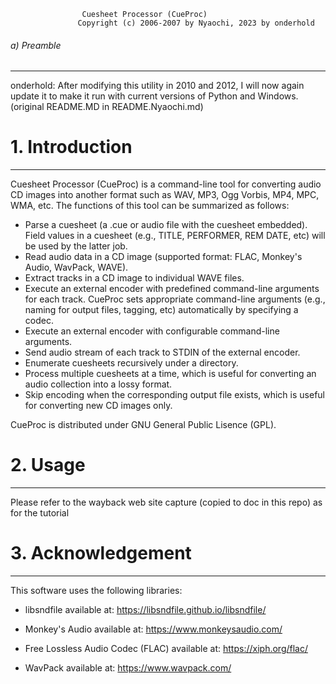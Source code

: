                     Cuesheet Processor (CueProc)                  
                   Copyright (c) 2006-2007 by Nyaochi, 2023 by onderhold
                                                                      


###### a) Preamble

---

onderhold: After modifying this utility in 2010 and 2012, I will now 
again update it to make it run with current versions of Python and Windows.
(original README.MD in README.Nyaochi.md)


# 1. Introduction

---
Cuesheet Processor (CueProc) is a command-line tool for converting
audio CD images into another format such as WAV, MP3, Ogg Vorbis, MP4,
MPC, WMA, etc. The functions of this tool can be summarized as follows:

- Parse a cuesheet (a .cue or audio file with the cuesheet embedded).
  Field values in a cuesheet (e.g., TITLE, PERFORMER, REM DATE, etc)
  will be used by the latter job.
- Read audio data in a CD image (supported format: FLAC, Monkey's Audio,
  WavPack, WAVE).
- Extract tracks in a CD image to individual WAVE files.
- Execute an external encoder with predefined command-line arguments
  for each track. CueProc sets appropriate command-line arguments
  (e.g., naming for output files, tagging, etc) automatically by
  specifying a codec.
- Execute an external encoder with configurable command-line arguments.
- Send audio stream of each track to STDIN of the external encoder.
- Enumerate cuesheets recursively under a directory.
- Process multiple cuesheets at a time, which is useful for converting
  an audio collection into a lossy format.
- Skip encoding when the corresponding output file exists, which is
  useful for converting new CD images only.

CueProc is distributed under GNU General Public Lisence (GPL).



# 2. Usage

---

Please refer to the wayback web site capture (copied to doc in this repo)
as for the tutorial



# 3. Acknowledgement

---

This software uses the following libraries:
- libsndfile
    available at: https://libsndfile.github.io/libsndfile/

- Monkey's Audio
    available at: https://www.monkeysaudio.com/

- Free Lossless Audio Codec (FLAC)
	available at: https://xiph.org/flac/

- WavPack
	available at: https://www.wavpack.com/
